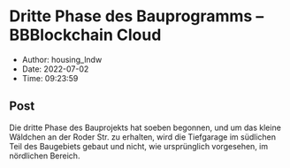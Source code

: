 # Dritte Phase des Bauprogramms &#8211; BBBlockchain Cloud

- Author: housing_lndw
- Date: 2022-07-02
- Time: 09:23:59

## Post


<p>Die dritte Phase des Bauprojekts hat soeben begonnen, und um das kleine Wäldchen an der Roder Str. zu erhalten, wird die Tiefgarage im südlichen Teil des Baugebiets gebaut und nicht, wie ursprünglich vorgesehen, im nördlichen Bereich. </p>
